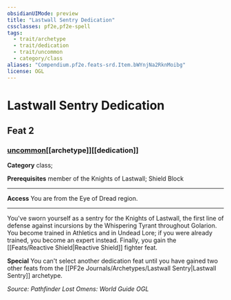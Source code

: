 ```yaml
---
obsidianUIMode: preview
title: "Lastwall Sentry Dedication"
cssclasses: pf2e,pf2e-spell
tags:
  - trait/archetype
  - trait/dedication
  - trait/uncommon
  - category/class
aliases: "Compendium.pf2e.feats-srd.Item.bWYnjNa2RknMoibg"
license: OGL
---
```

# Lastwall Sentry Dedication
## Feat 2
### [uncommon](uncommon "Uncommon Rarity Trait")[[archetype]][[dedication]]

**Category** class; 



**Prerequisites** member of the Knights of Lastwall; Shield Block
* * *
**Access** You are from the Eye of Dread region.

* * *

You've sworn yourself as a sentry for the Knights of Lastwall, the first line of defense against incursions by the Whispering Tyrant throughout Golarion. You become trained in Athletics and in Undead Lore; if you were already trained, you become an expert instead. Finally, you gain the [[Feats/Reactive Shield|Reactive Shield]] fighter feat.

**Special** You can't select another dedication feat until you have gained two other feats from the [[PF2e Journals/Archetypes/Lastwall Sentry|Lastwall Sentry]] archetype.

*Source: Pathfinder Lost Omens: World Guide*
*OGL*